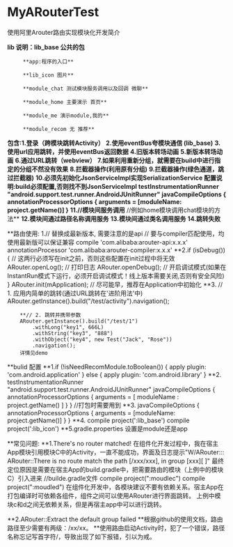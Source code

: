 # MyARouterTest
使用阿里Arouter路由实现模块化开发简介

**lib 说明：lib_base 公共的包**

         **app:程序的入口**

         **lib_icon 图片**

         **module_chat 测试模块服务调用以及回调 微聊**

         **module_home 主要演示 首页**

         **module_me 演示module,我的**

         **module_recom 无 推荐**


**包含:1.登录（跨模块跳转Activity）**
     **2.使用eventBus夸模块通信 (lib_base)**
     **3.使用url应用跳转，并使用eventBus返回数据**
     **4.旧版本转场动画**
     **5.新版本转场动画**
     **6.通过URL跳转（webview）**
     **7.如果利用重新分组，就需要在build中进行指定的分组不然没有效果**
     **8.拦截器操作(利用原有分组)**
     **9.拦截器操作(绿色通道，跳过拦截器)**
     **10.必须先初始化JsonServiceImpl实现SerializationService
        配置说明:build必须配置,否则找不到JsonServiceImpl testInstrumentationRunner "android.support.test.runner.AndroidJUnitRunner"
                     javaCompileOptions {
                         annotationProcessorOptions {
                             arguments = [moduleName: project.getName()]
                         }**
      **11.//模块间服务调用**
        //例如home模块调用chat模块的方法**
      **12.模块间通过路径名称调用服务**
      **13.模块间通过类名调用服务**
      **14.跳转失败**

**路由使用: 1.// 替换成最新版本, 需要注意的是api
         // 要与compiler匹配使用，均使用最新版可以保证兼容
         compile 'com.alibaba:arouter-api:x.x.x'
         annotationProcessor 'com.alibaba:arouter-compiler:x.x.x'
         **2.if (isDebug()) {           // 这两行必须写在init之前，否则这些配置在init过程中将无效
               ARouter.openLog();     // 打印日志
               ARouter.openDebug();   // 开启调试模式(如果在InstantRun模式下运行，必须开启调试模式！线上版本需要关闭,否则有安全风险)
           }
           ARouter.init(mApplication); // 尽可能早，推荐在Application中初始化
        **3.
        // 1. 应用内简单的跳转(通过URL跳转在'进阶用法'中)
        ARouter.getInstance().build("/test/activity").navigation();

        **// 2. 跳转并携带参数
        ARouter.getInstance().build("/test/1")
            .withLong("key1", 666L)
            .withString("key3", "888")
            .withObject("key4", new Test("Jack", "Rose"))
            .navigation();
        详情见demo


**bulid 配置
      **1.if (!isNeedRecomModule.toBoolean()) {
            apply plugin: 'com.android.application'
        } else {
            apply plugin: 'com.android.library'
        }
       **2. testInstrumentationRunner "android.support.test.runner.AndroidJUnitRunner"
                 javaCompileOptions {
                     annotationProcessorOptions {
                         arguments = [ moduleName : project.getName() ]
                     }
                 }
                 //打包时需要用到
        **3. javaCompileOptions {
                      annotationProcessorOptions {
                          arguments = [moduleName: project.getName()]
                      }
                  }
         **4. compile project(':lib_base')
            compile project(':lib_icon')
         **5.gradle.properties 设置是module还是app



**常见问题:
**1.There's no router matched!
在组件化开发过程中，我在宿主App模块引用模块C中的Activity，一直不能成功，界面及日志提示"W/ARouter::: ARouter::There is no route match the path [/xxx/xxx], in group [xxx][ ]"
最终定位原因是需要在宿主App的build.gradle中，把需要路由的模块（上例中的模块C）引入进来
//builde.gradle文件
compile project(":moudlec")
compile project(":moudled")
在组件化开发中，各模块建议不要有依赖关系。宿主App在打包编译时可依赖各组件，组件之间可以使用ARouter进行界面跳转。
上例中模块c和d之间无依赖关系，但是再宿主app中可以进行跳转。

**2.ARouter::Extract the default group failed
**根据github的使用文档，路由路径至少需要有两级：/xx/xx。
**使用路由启动Activity时，犯了一个错误，路径名称忘记写首字符/，导致出现了如下报错，引以为戒。

